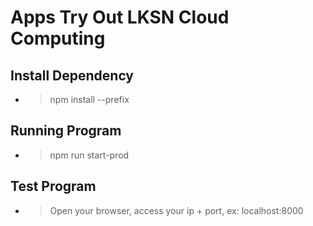 # Apps Try Out LKSN Cloud Computing
## Install Dependency
* >npm install --prefix
## Running Program
* >npm run start-prod
## Test Program
* >Open your browser, access your ip + port, ex: localhost:8000
